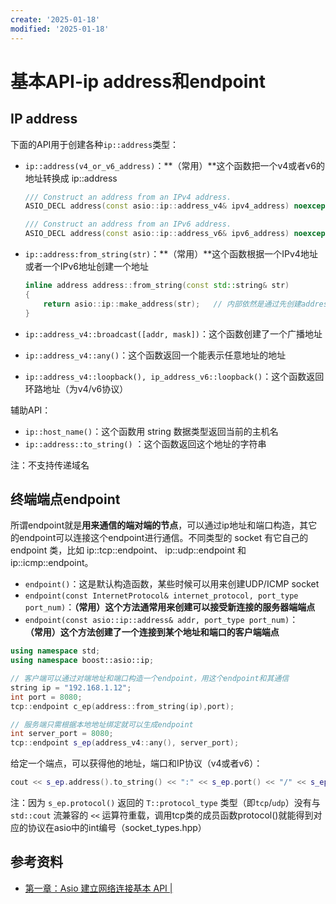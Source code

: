 ```yaml
---
create: '2025-01-18'
modified: '2025-01-18'
---
```


# 基本API-ip address和endpoint

## IP address

下面的API用于创建各种`ip::address`类型：

- `ip::address(v4_or_v6_address)`：**（常用）**这个函数把一个v4或者v6的地址转换成 ip::address

  ```C++
  /// Construct an address from an IPv4 address.
  ASIO_DECL address(const asio::ip::address_v4& ipv4_address) noexcept;
  
  /// Construct an address from an IPv6 address.
  ASIO_DECL address(const asio::ip::address_v6& ipv6_address) noexcept;
  ```

- `ip::address:from_string(str)`：**（常用）**这个函数根据一个IPv4地址或者一个IPv6地址创建一个地址

  ```C++
  inline address address::from_string(const std::string& str)
  {
      return asio::ip::make_address(str);	// 内部依然是通过先创建address_v6或者address_v4再构造address，也就是上面的构造函数API（见源码：ddress make_address(const char* str,asio::error_code& ec) noexcept）
  }
  ```

- `ip::address_v4::broadcast([addr, mask])`：这个函数创建了一个广播地址

- `ip::address_v4::any()`：这个函数返回一个能表示任意地址的地址

- `ip::address_v4::loopback(), ip_address_v6::loopback()`：这个函数返回环路地址（为v4/v6协议）

辅助API：

- `ip::host_name()`：这个函数用 string 数据类型返回当前的主机名
- `ip::address::to_string()` ：这个函数返回这个地址的字符串

注：不支持传递域名

## 终端端点endpoint

所谓endpoint就是**用来通信的端对端的节点**，可以通过ip地址和端口构造，其它的endpoint可以连接这个endpoint进行通信。不同类型的 socket 有它自己的 endpoint 类，比如 ip::tcp::endpoint、 ip::udp::endpoint 和 ip::icmp::endpoint。

- `endpoint()`：这是默认构造函数，某些时候可以用来创建UDP/ICMP socket
- `endpoint(const InternetProtocol& internet_protocol, port_type port_num)`：**（常用）**这个方法通常用来创建可以接受新连接的**服务器端端点**
- `endpoint(const asio::ip::address& addr, port_type port_num)`：**（常用）**这个方法创建了一个连接到某个地址和端口的**客户端端点**

```C++
using namespace std;
using namespace boost::asio::ip;

// 客户端可以通过对端地址和端口构造一个endpoint，用这个endpoint和其通信
string ip = "192.168.1.12";	
int port = 8080;
tcp::endpoint c_ep(address::from_string(ip),port);

// 服务端只需根据本地地址绑定就可以生成endpoint
int server_port = 8080;	
tcp::endpoint s_ep(address_v4::any(), server_port);
```

给定一个端点，可以获得他的地址，端口和IP协议（v4或者v6）：

```C++
cout << s_ep.address().to_string() << ":" << s_ep.port() << "/" << s_ep.protocol().protocol() << endl;
```

注：因为 `s_ep.protocol()` 返回的 `T::protocol_type` 类型（即`tcp`/`udp`）没有与 `std::cout` 流兼容的 `<<` 运算符重载，调用tcp类的成员函数protocol()就能得到对应的协议在asio中的int编号（socket_types.hpp）

## 参考资料

* [第一章：Asio 建立网络连接基本 API |](https://xiaoyangst.github.io/2024/08/30/第一章：Asio-建立网络连接基本-API/)